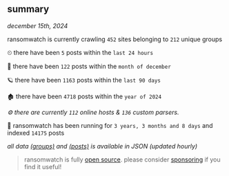 
## summary
_december 15th, 2024_

ransomwatch is currently crawling `452` sites belonging to `212` unique groups

⏲ there have been `5` posts within the `last 24 hours`

🦈 there have been `122` posts within the `month of december`

🪐 there have been `1163` posts within the `last 90 days`

🏚 there have been `4718` posts within the `year of 2024`

_⚙️ there are currently `112` online hosts & `136` custom parsers._

🦕 ransomwatch has been running for `3 years, 3 months and 8 days` and indexed `14175` posts

_all data  [(groups)](http://ransomwhat.telemetry.ltd/groups) and [(posts)](http://ransomwhat.telemetry.ltd/posts) is available in JSON (updated hourly)_

> ransomwatch is fully [open source](https://github.com/joshhighet/ransomwatch#ransomwatch--). please consider [sponsoring](https://github.com/sponsors/joshhighet) if you find it useful!
